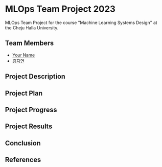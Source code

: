 # MLOps Team Project 2023

MLOps Team Project for the course "Machine Learning Systems Design" at the Cheju Halla University.

## Team Members

- [Your Name](github.com/username)
- [김지연](https://github.com/202021013)

## Project Description

## Project Plan

## Project Progress

## Project Results

## Conclusion

## References
